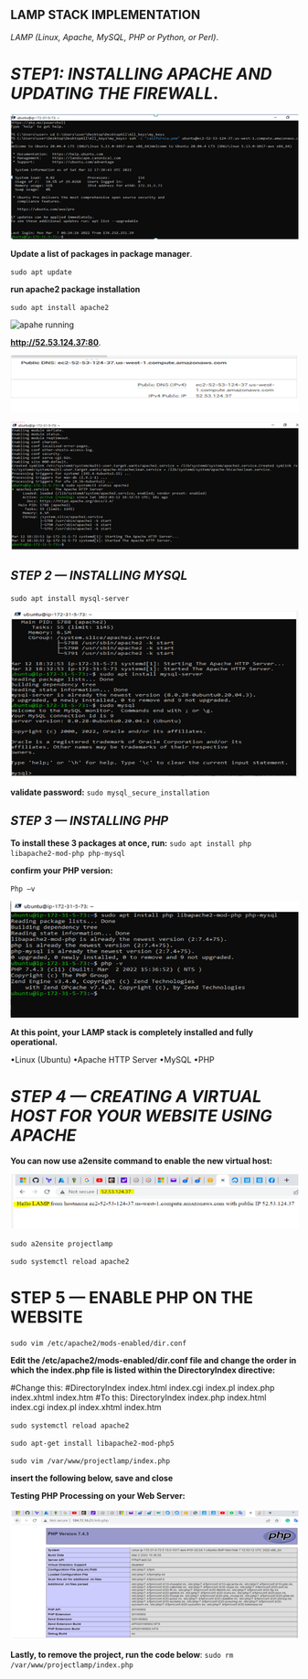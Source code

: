
## **LAMP STACK IMPLEMENTATION**
*LAMP (Linux, Apache, MySQL, PHP or Python, or Perl)*.

# *STEP1: INSTALLING APACHE AND UPDATING THE FIREWALL*.

![lunch aws instance](./images/Aws%20Instance%20running.PNG)

**Update a list of packages in package manager**.

`sudo apt update`

**run apache2 package installation**

`sudo apt install apache2`

![apahe running](./images/Apache%20set%20an%20running.PNG)

**http://52.53.124.37:80**.

![instance public ip](./images/Aws%20instance%20Public%20address.PNG)

![apache set and running](./images/Apache%20set%20and%20running.PNG)

## *STEP 2 — INSTALLING MYSQL*

`sudo apt install mysql-server`

![install mysql](./images/mySQL%20install%20and%20running.PNG)

**validate password:**
`sudo mysql_secure_installation`

## *STEP 3 — INSTALLING PHP*
**To install these 3 packages at once, run:**
`sudo apt install php libapache2-mod-php php-mysql`

**confirm your PHP version:**

`Php –v`

![install php](./images/PHP%20install.PNG)


**At this point, your LAMP stack is completely installed and fully operational.**

•Linux (Ubuntu)
•Apache HTTP Server
•MySQL
•PHP

# *STEP 4 — CREATING A VIRTUAL HOST FOR YOUR WEBSITE USING APACHE*

**You can now use a2ensite command to enable the new virtual host:**

![see a2ensite on site](./images/php%20on%20the%20link.PNG)

`sudo a2ensite projectlamp`

`sudo systemctl reload apache2`


# STEP 5 — ENABLE PHP ON THE WEBSITE

`sudo vim /etc/apache2/mods-enabled/dir.conf`

**Edit the /etc/apache2/mods-enabled/dir.conf file and change the order in which the index.php file is listed within the DirectoryIndex directive:**

<IfModule mod_dir.c>
        #Change this:
        #DirectoryIndex index.html index.cgi index.pl index.php index.xhtml index.htm
        #To this:
        DirectoryIndex index.php index.html index.cgi index.pl index.xhtml index.htm
</IfModule>

`sudo systemctl reload apache2`

`sudo apt-get install libapache2-mod-php5`

`sudo vim /var/www/projectlamp/index.php`

**insert the following below, save and close**

<?php
phpinfo();
?>

**Testing PHP Processing on your Web Server:**

![PHP running](./images/PHP%20running.PNG)

**Lastly, to remove the project, run the code below**:
`sudo rm /var/www/projectlamp/index.php`